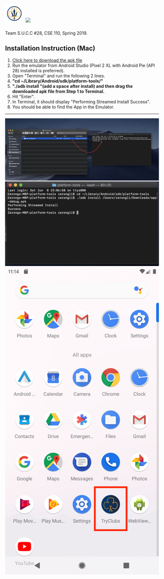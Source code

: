 # <img src="app/src/main/res/drawable-v24/App%20Logo%20Artifacts.png" width="60" height="60"> <img src="app/src/main/res/drawable/app_logo.png" height="60">
 
 Team S.U.C.C #28, CSE 110, Spring 2019.

## Installation Instruction (Mac)
  1. [Click here to download the apk file](https://drive.google.com/a/ucsd.edu/file/d/1wvQ69oH2kIvkfDhZxvgy_i-lh_NGfzyj/view?usp=drivesdk)
  2. Run the emulator from Android Studio (Pixel 2 XL with Android Pie (API 28) installed is preferred).
  3. Open "Terminal" and run the following 2 lines.
  4. **"cd ~/Library/Android/sdk/platform-tools/"**
  5. **"./adb install "(add a space after install) and then drag the downloaded apk file from Step 1 to Terminal.**
  7. Hit "Enter".
  8. In Terminal, it should display "Performing Streamed Install Success".
  9. You should be able to find the App in the Emulator.
---
<img src="app/src/main/res/drawable-v24/Screen%20Shot%202019-06-08%20at%2011.08.30%20PM.png" >
<img src="app/src/main/res/drawable-v24/Screen%20Shot%202019-06-08%20at%2011.09.04 PM.png" >
<img src="app/src/main/res/drawable-v24/Screenshot_1560060840.png" >

